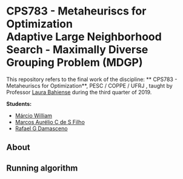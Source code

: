#  CPS783 - Metaheuriscs for Optimization<br/> Adaptive Large Neighborhood Search - Maximally Diverse Grouping Problem (MDGP)

This repository refers to the final work of the discipline: ** CPS783 - Metaheuriscs for Optimization**, PESC / COPPE / UFRJ , taught by Professor [Laura Bahiense](https://www.cos.ufrj.br/index.php/pt-BR/telefones-do-pesc/details/3/2566) during the third quarter of 2019.


**Students:**

* [Márcio William](https://github.com/~)
* [Marcos Aurélio C de S Filho](https://github.com/Maasouza)
* [Rafael G Damasceno](https://github.com/DamascenoRafael)


## About




## Running algorithm

